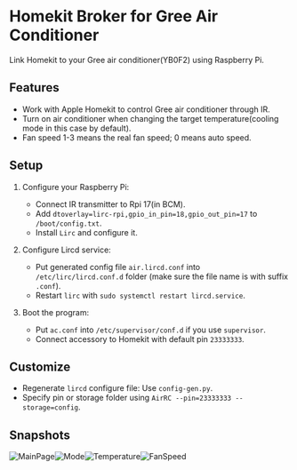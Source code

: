 # Homekit Broker for Gree Air Conditioner

Link Homekit to your Gree air conditioner(YB0F2) using Raspberry Pi.

## Features

- Work with Apple Homekit to control Gree air conditioner through IR.
- Turn on air conditioner when changing the target temperature(cooling mode in this case by default).
- Fan speed 1-3 means the real fan speed; 0 means auto speed.

## Setup

1. Configure your Raspberry Pi:
    - Connect IR transmitter to Rpi 17(in BCM).
    - Add `dtoverlay=lirc-rpi,gpio_in_pin=18,gpio_out_pin=17` to `/boot/config.txt`.
    - Install `Lirc` and configure it.

2. Configure Lircd service:
    - Put generated config file `air.lircd.conf` into `/etc/lirc/lircd.conf.d` folder (make sure the file name is with suffix `.conf`).
    - Restart `lirc` with `sudo systemctl restart lircd.service`.

3. Boot the program:
    - Put `ac.conf` into `/etc/supervisor/conf.d` if you use `supervisor`.
    - Connect accessory to Homekit with default pin `23333333`.

## Customize

- Regenerate `lircd` configure file: Use `config-gen.py`.
- Specify pin or storage folder using `AirRC --pin=23333333 --storage=config`.

## Snapshots

![MainPage](resources/images/MainPage.jpg)![Mode](resources/images/Mode.jpg)![Temperature](resources/images/Temperature.jpg)![FanSpeed](resources/images/FanSpeed.jpg)
